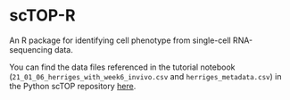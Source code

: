 # scTOP-R
An R package for identifying cell phenotype from single-cell RNA-sequencing data.

You can find the data files referenced in the tutorial notebook (`21_01_06_herriges_with_week6_invivo.csv` and `herriges_metadata.csv`) in the Python scTOP repository [here](https://github.com/Emergent-Behaviors-in-Biology/scTOP/tree/main/tutorial).
